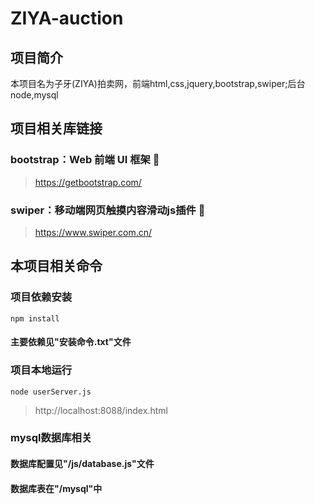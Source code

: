 # ZIYA-auction


## 项目简介
本项目名为子牙(ZIYA)拍卖网，前端html,css,jquery,bootstrap,swiper;后台node,mysql

## 项目相关库链接
### bootstrap：Web 前端 UI 框架 🎉
> https://getbootstrap.com/
### swiper：移动端网页触摸内容滑动js插件 🎐
> https://www.swiper.com.cn/

## 本项目相关命令
### 项目依赖安装
```
npm install
```

#### 主要依赖见"安装命令.txt"文件

### 项目本地运行
```
node userServer.js
```
> http://localhost:8088/index.html

### mysql数据库相关
#### 数据库配置见"/js/database.js"文件
#### 数据库表在"/mysql"中


